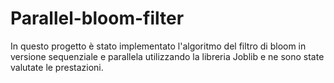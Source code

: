 # Parallel-bloom-filter
In questo progetto è stato implementato l'algoritmo del filtro di bloom in versione sequenziale e parallela utilizzando la libreria Joblib e ne sono state valutate le prestazioni.
